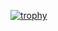 [![trophy](https://github-profile-trophy.vercel.app/?lmillan1=ryo-ma)](https://github.com/ryo-ma/github-profile-trophy)
